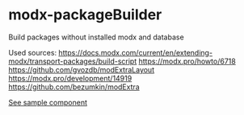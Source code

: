 # modx-packageBuilder
Build packages without installed modx and database

Used sources:
https://docs.modx.com/current/en/extending-modx/transport-packages/build-script
https://modx.pro/howto/6718
https://github.com/gvozdb/modExtraLayout
https://modx.pro/development/14919
https://github.com/bezumkin/modExtra

[See sample component](https://github.com/SintezCode/modx-sampleComponent)
 